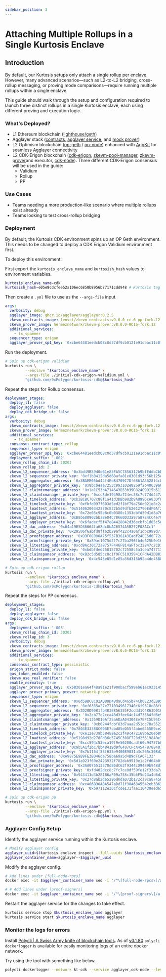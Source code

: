 ```yaml
---
sidebar_position: 3
---
```


# Attaching Multiple Rollups in a Single Kurtosis Enclave

## Introduction

By default, our Kurtosis setups only attach a single rollup per enclave. However, many advanced scenarios—such as L2-to-L2 bridging, cross-rollup messaging, or proving mode comparisons—require running multiple rollups within a single enclave.

This guide should walk through the setup and configuration required to launch three distinct rollups in a single Kurtosis enclave, each using different proving and execution logic.

### What's Deployed?

- L1 Ethereum blockchain ([lighthouse/geth](https://github.com/ethpandaops/ethereum-package))
- Agglayer stack ([contracts](https://github.com/agglayer/agglayer-contracts), [agglayer service](https://github.com/agglayer/agglayer), and [mock prover](https://github.com/agglayer/provers))
- L2 Optimism blockchain ([op-geth](https://github.com/ethereum-optimism/op-geth) / [op-node](https://github.com/ethereum-optimism/optimism/tree/develop/op-node)) enhanced with [AggKit](https://github.com/agglayer/aggkit) for seamless Agglayer connectivity
- L2 CDK-Erigon blockchain ([cdk-erigon](https://github.com/0xPolygonHermez/cdk-erigon), [zkevm-pool-manager](https://github.com/0xPolygon/zkevm-pool-manager), [zkevm-prover](https://github.com/0xPolygonHermez/zkevm-prover)and executor, [cdk-node](https://github.com/0xPolygon/cdk)). Three different CDK-Erigon consensus will be used in the guide:
  - Validium
  - Rollup
  - PP

### Use Cases

- Teams needing a more production-like scenario where multiple rollups exist already
- Teams looking to test cross-rollup bridging

### Deployment

By default, the Kurtosis CDK environment spins up an OP Geth environment. This needs to be changed to deploy a CDK Erigon Validium environment first.

To deploy this environment:

First export the `kurtosis_enclave_name` and `kurtosish_hash` values to environment variables.
```bash
kurtosis_enclave_name=cdk
kurtosish_hash=e05e8cdcfee52a106ec6850b8956b77171cdd948 # Kurtosis tag v0.3.4 + v9.0.0-rc.2-pp contracts + CDK-Erigon Validium by default
```

Then create a `.yml` file to use as the `--args-file` input.
```yaml title="initial-cdk-erigon-validium.yml"
args:
  verbosity: debug
  agglayer_image: ghcr.io/agglayer/agglayer:0.2.5
  zkevm_contracts_image: leovct/zkevm-contracts:v9.0.0-rc.6-pp-fork.12
  zkevm_prover_image: hermeznetwork/zkevm-prover:v8.0.0-RC16-fork.12
  additional_services:
    - tx_spammer
  sequencer_type: erigon
  agglayer_prover_sp1_key: '0xcbe64481eedcb08c0d37df9cb0121e91dbac11c0f015fbe2bedb7875c020778d' # Dummy key for mock prover.
```

Run the deployment.
```bash
# Spin up cdk-erigon validium
kurtosis run \
         --enclave "$kurtosis_enclave_name" \
         --args-file ./initial-cdk-erigon-validium.yml \
         "github.com/0xPolygon/kurtosis-cdk@$kurtosis_hash"
```

Repeat the steps for Rollup consensus.
```yaml title="initial-cdk-erigon-rollup.yml"
deployment_stages:
  deploy_l1: false
  deploy_agglayer: false
  deploy_cdk_bridge_ui: false
args:
  verbosity: debug
  zkevm_contracts_image: leovct/zkevm-contracts:v9.0.0-rc.6-pp-fork.12
  zkevm_prover_image: hermeznetwork/zkevm-prover:v8.0.0-RC16-fork.12
  additional_services:
    - tx_spammer
  consensus_contract_type: rollup
  sequencer_type: erigon
  agglayer_prover_sp1_key: '0xcbe64481eedcb08c0d37df9cb0121e91dbac11c0f015fbe2bedb7875c020778d' # Dummy key for mock prover.
  deployment_suffix: '-002'
  zkevm_rollup_chain_id: 20202
  zkevm_rollup_id: 2
  zkevm_l2_sequencer_address: '0x3bd49B59d0d61e83FA5C7856312b9bfEddbCbDA8'
  zkevm_l2_sequencer_private_key: '0xf1b0412da5d68afa81e8301d93c56b125ee764e2fab4e919afb81ae14babc5e3'
  zkevm_l2_aggregator_address: '0x3BAEE05bd44f4Ee84709C7Df6861A3528f4c8286'
  zkevm_l2_aggregator_private_key: '0x8bcbeae7253c993102e8269f2b48639a832095e0a0235b609472b7b9286290b9'
  zkevm_l2_claimtxmanager_address: '0x1a1C53bA714643B53b39D82409915b513349a1ff'
  zkevm_l2_claimtxmanager_private_key: '0xcc8de19498a724ec38c7c774d447a51e629ee947ec360f16913ab3000f5ad676'
  zkevm_l2_timelock_address: '0xb2BCBC707c88f1a41d3DBb982b9A8996cA83Df82'
  zkevm_l2_timelock_private_key: '0xfbfd097f603d5ed2f1bf79a756d021e8c2a1771bb13ea42a36f534ac731739d3'
  zkevm_l2_loadtest_address: '0x51406206342270c822b5d9dfb261279eEdF0Af20'
  zkevm_l2_loadtest_private_key: '0x72e05c95e8c0b0380c1353dbfd50d1d8a762861ac008b8c270963f81abf4304c'
  zkevm_l2_agglayer_address: '0xB8b680902bba8e04C78660D33a97a87E4CC4e797'
  zkevm_l2_agglayer_private_key: '0x6fadecf5f47e84428042d36ecbfb1d05c587d658cb0d66e10151561e74340e81'
  zkevm_l2_dac_address: '0x64a19B5D36664fa68dc8bAC6574A5B272F08ACc1'
  zkevm_l2_dac_private_key: '0x29506f6abfd8ff62b29af422c4a0af1dbc989d7154220da916e565c8cc04ce47'
  zkevm_l2_proofsigner_address: '0xD3F0C080A75f537B361A3Eadf24EE5d6F72a15B3'
  zkevm_l2_proofsigner_private_key: '0x89ac1075d2f7c27ba296fb4d625b0e10f272f8f7fa96320f7f0832a41b18e54b'
  zkevm_l2_l1testing_address: '0xcd9Ac30C72a8757F446F814aFfbc32847c2CD17D'
  zkevm_l2_l1testing_private_key: '0xbdbfded25015702c72558c5a3cea747713734d3535fe832b4cd4f1bb882977ea'
  zkevm_l2_claimsponsor_address: '0xB2c5d585cc8c1f9FC51035941CFdA42DB83E9886'
  zkevm_l2_claimsponsor_private_key: '0x4c545e05d1e85a36d316b92a4de4588c60fe3c5dbb2c235306d1ce4e439b751a'
```

```bash
# Spin up cdk-erigon rollup
kurtosis run \
         --enclave "$kurtosis_enclave_name" \
         --args-file ./initial-cdk-erigon-rollup.yml \
         "github.com/0xPolygon/kurtosis-cdk@$kurtosis_hash"    
```


Repeat the steps for PP consensus.
```yaml title="initial-cdk-erigon-pp.yml"
deployment_stages:
  deploy_l1: false
  deploy_agglayer: false
  deploy_cdk_bridge_ui: false
args:
  deployment_suffix: '-003'
  zkevm_rollup_chain_id: 30303
  zkevm_rollup_id: 3
  verbosity: debug
  zkevm_contracts_image: leovct/zkevm-contracts:v9.0.0-rc.6-pp-fork.12
  zkevm_prover_image: hermeznetwork/zkevm-prover:v8.0.0-RC16-fork.12
  additional_services:
    - tx_spammer
  consensus_contract_type: pessimistic
  erigon_strict_mode: false
  gas_token_enabled: false
  zkevm_use_real_verifier: false
  enable_normalcy: true
  agglayer_prover_sp1_key: '0x58301ea64f48a91e21f900bacf599eb61ec9331455db34f9b4279d5c652f368f'
  agglayer_prover_primary_prover: network-prover
  sequencer_type: erigon
  zkevm_l2_sequencer_address: '0x0d59BC8C02A089D48d9Cd465b74Cb6E23dEB950D'
  zkevm_l2_sequencer_private_key: '0xf6385a27e7710349617340c6f9310e88f0aad10d01646a9bb204177431babcd8'
  zkevm_l2_aggregator_address: '0x2D20D9081fb403E856355F2cddd1C4863D0109cb'
  zkevm_l2_aggregator_private_key: '0x2cb77c2cca48d3fee64c14d73564fd6e90676a4f6da6545681e10c8b9b22fce2'
  zkevm_l2_claimtxmanager_address: '0x1359D1eAf25aADaA04304Ee7EFC5b94C43e0e1D5'
  zkevm_l2_claimtxmanager_private_key: '0xb0244fcbf83d7aaa2d51dc78a55233058af31797a974d25f724de041f3484418'
  zkevm_l2_timelock_address: '0x7803E33388C695E7cbd85eD55f4abe6455E9ce2e'
  zkevm_l2_timelock_private_key: '0xe12e739b58489a2c2f49c472169ba20eb89d039e71f04d5342ab645dc3fb6540'
  zkevm_l2_loadtest_address: '0x5198d92d278Fd36e5745C308F728d256198A0e3d'
  zkevm_l2_loadtest_private_key: '0xcc594c53eca19f9e56200cadf60c94757b0bdee1fc4bc73552ba879d51fd82b3'
  zkevm_l2_agglayer_address: '0x9b5A1f2bC7bb48419d9f6407CFcA454F87884072'
  zkevm_l2_agglayer_private_key: '0x7b1164f53f633e940089031a3c265c308d2bcf4756bc8dcf9046bf00e21ec3b1'
  zkevm_l2_dac_address: '0xA9875E9B9FE3BD46da758ba69a5d4B9dFCA6F133'
  zkevm_l2_dac_private_key: '0x5d1a923f60e2423932f782dab9510e1c2fd64b0f29b0893978864191ecdd6f4f'
  zkevm_l2_proofsigner_address: '0x3AA075513578d86dC63f9344cD9489b948d7686a'
  zkevm_l2_proofsigner_private_key: '0xfd402dcc8c7fc7ce0df59fe12f33da7ac2ed760a619188ff16974fde16f9b00e'
  zkevm_l2_l1testing_address: '0x943413d3b2E1B6aF09a758c35b6F5d23a4d6d262'
  zkevm_l2_l1testing_private_key: '0x27d8ab2d65296d0da072b172ca9ca874583f9930adb6ac3222fd9494ae7c7f0d'
  zkevm_l2_claimsponsor_address: '0xeA06890A8A547aDd71f98A6845542eb3B63C2862'
  zkevm_l2_claimsponsor_private_key: '0xb97112e36cfcde131faa110430eed6593b75406e5d6991d8db3ed0f492a73b6f'
```

```bash
# Spin up cdk-erigon pp
kurtosis run \
         --enclave "$kurtosis_enclave_name" \
         --args-file ./initial-cdk-erigon-pp.yml \
         "github.com/0xPolygon/kurtosis-cdk@$kurtosis_hash"    
```

### Agglayer Config Setup

Identify the agglayer service running within the Kurtosis enclave.
```bash
# Modify agglayer config
agglayer_uuid=$(kurtosis enclave inspect --full-uuids $kurtosis_enclave_name | grep -E "^[0-9a-f]{32}[[:space:]]+agglayer([[:space:]]+|$)" | awk '{print $1}')
agglayer_container_name=agglayer--$agglayer_uuid
```

Modify the agglayer config.
```bash
# Add lines under [full-node-rpcs]
docker exec -it $agglayer_container_name sed -i '/^\[full-node-rpcs\]/a # RPC of the second rollup node\n2 = "http://cdk-erigon-rpc-002:8123"' /etc/zkevm/agglayer-config.toml

# # Add lines under [proof-signers]
docker exec -it $agglayer_container_name sed -i '/^\[proof-signers\]/a # Sequencer address for second rollup\n2 = "0x3bd49B59d0d61e83FA5C7856312b9bfEddbCbDA8"' /etc/zkevm/agglayer-config.toml
```

Restart the agglayer service for the changes to take effect.
```bash
kurtosis service stop $kurtosis_enclave_name agglayer
kurtosis service start $kurtosis_enclave_name agglayer
```

### Monitor the logs for errors 

Install [Polycli | A Swiss Army knife of blockchain tools](https://github.com/0xPolygon/polygon-cli/releases).
As of [v0.1.80](https://github.com/0xPolygon/polygon-cli/releases/tag/v0.1.80) `polycli dockerlogger` is available for easily monitoring logs of an entire docker network.

Try using the tool with something like below.
```bash
polycli dockerlogger --network kt-cdk --service agglayer,cdk-node --levels error,warn
```